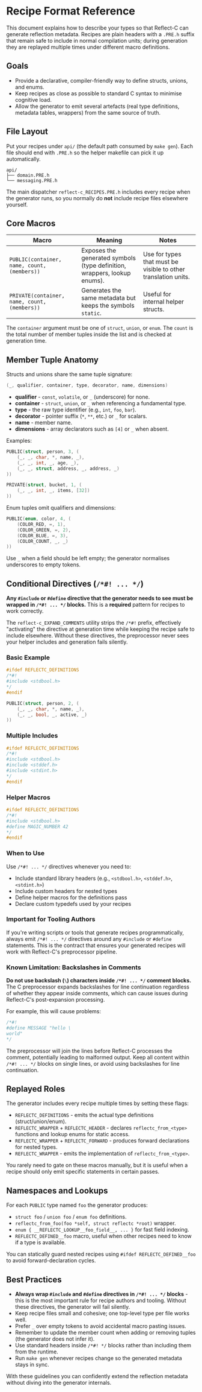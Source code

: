 # Recipe Format Reference

This document explains how to describe your types so that Reflect-C can generate reflection metadata. Recipes are plain headers with a `.PRE.h` suffix that remain safe to include in normal compilation units; during generation they are replayed multiple times under different macro definitions.

## Goals

- Provide a declarative, compiler-friendly way to define structs, unions, and enums.
- Keep recipes as close as possible to standard C syntax to minimise cognitive load.
- Allow the generator to emit several artefacts (real type definitions, metadata tables, wrappers) from the same source of truth.

## File Layout

Put your recipes under `api/` (the default path consumed by `make gen`). Each file should end with `.PRE.h` so the helper makefile can pick it up automatically.

```text
api/
├── domain.PRE.h
└── messaging.PRE.h
```

The main dispatcher `reflect-c_RECIPES.PRE.h` includes every recipe when the generator runs, so you normally do **not** include recipe files elsewhere yourself.

## Core Macros

| Macro | Meaning | Notes |
| --- | --- | --- |
| `PUBLIC(container, name, count, (members))` | Exposes the generated symbols (type definition, wrappers, lookup enums). | Use for types that must be visible to other translation units. |
| `PRIVATE(container, name, count, (members))` | Generates the same metadata but keeps the symbols `static`. | Useful for internal helper structs. |

The `container` argument must be one of `struct`, `union`, or `enum`. The `count` is the total number of member tuples inside the list and is checked at generation time.

## Member Tuple Anatomy

Structs and unions share the same tuple signature:

```c
(_, qualifier, container, type, decorator, name, dimensions)
```

- **qualifier** - `const`, `volatile`, or `_` (underscore) for none.
- **container** - `struct`, `union`, or `_` when referencing a fundamental type.
- **type** - the raw type identifier (e.g., `int`, `foo`, `bar`).
- **decorator** - pointer suffix (`*`, `**`, etc.) or `_` for scalars.
- **name** - member name.
- **dimensions** - array declarators such as `[4]` or `_` when absent.

Examples:

```c
PUBLIC(struct, person, 3, (
    (_, _, char, *, name, _),
    (_, _, int, _, age, _),
    (_, _, struct, address, _, address, _)
))

PRIVATE(struct, bucket, 1, (
    (_, _, int, _, items, [32])
))
```

Enum tuples omit qualifiers and dimensions:

```c
PUBLIC(enum, color, 4, (
    (COLOR_RED, =, 1),
    (COLOR_GREEN, =, 2),
    (COLOR_BLUE, =, 3),
    (COLOR_COUNT, _, _)
))
```

Use `_` when a field should be left empty; the generator normalises underscores to empty tokens.

## Conditional Directives (`/*#! ... */`)

**Any `#include` or `#define` directive that the generator needs to see must be wrapped in `/*#! ... */` blocks.** This is a **required** pattern for recipes to work correctly.

The `reflect-c_EXPAND_COMMENTS` utility strips the `/*#!` prefix, effectively "activating" the directive at generation time while keeping the recipe safe to include elsewhere. Without these directives, the preprocessor never sees your helper includes and generation fails silently.

### Basic Example

```c
#ifdef REFLECTC_DEFINITIONS
/*#!
#include <stdbool.h>
*/
#endif

PUBLIC(struct, person, 2, (
    (_, _, char, *, name, _),
    (_, _, bool, _, active, _)
))
```

### Multiple Includes

```c
#ifdef REFLECTC_DEFINITIONS
/*#!
#include <stdbool.h>
#include <stddef.h>
#include <stdint.h>
*/
#endif
```

### Helper Macros

```c
#ifdef REFLECTC_DEFINITIONS
/*#!
#include <stdbool.h>
#define MAGIC_NUMBER 42
*/
#endif
```

### When to Use

Use `/*#! ... */` directives whenever you need to:

- Include standard library headers (e.g., `<stdbool.h>`, `<stddef.h>`, `<stdint.h>`)
- Include custom headers for nested types
- Define helper macros for the definitions pass
- Declare custom typedefs used by your recipes

### Important for Tooling Authors

If you're writing scripts or tools that generate recipes programmatically, always emit `/*#! ... */` directives around any `#include` or `#define` statements. This is the contract that ensures your generated recipes will work with Reflect-C's preprocessor pipeline.

### Known Limitation: Backslashes in Comments

**Do not use backslash (`\`) characters inside `/*#! ... */` comment blocks.** The C preprocessor expands backslashes for line continuation regardless of whether they appear inside comments, which can cause issues during Reflect-C's post-expansion processing.

For example, this will cause problems:

```c
/*#!
#define MESSAGE "hello \
world"
*/
```

The preprocessor will join the lines before Reflect-C processes the comment, potentially leading to malformed output. Keep all content within `/*#! ... */` blocks on single lines, or avoid using backslashes for line continuation.

## Replayed Roles

The generator includes every recipe multiple times by setting these flags:

- `REFLECTC_DEFINITIONS` - emits the actual type definitions (struct/union/enum).
- `REFLECTC_WRAPPER` + `REFLECTC_HEADER` - declares `reflectc_from_<type>` functions and lookup enums for static access.
- `REFLECTC_WRAPPER` + `REFLECTC_FORWARD` - produces forward declarations for nested types.
- `REFLECTC_WRAPPER` - emits the implementation of `reflectc_from_<type>`.

You rarely need to gate on these macros manually, but it is useful when a recipe should only emit specific statements in certain passes.

## Namespaces and Lookups

For each `PUBLIC` type named `foo` the generator produces:

- `struct foo` / `union foo` / `enum foo` definitions.
- `reflectc_from_foo(foo *self, struct reflectc *root)` wrapper.
- `enum { __REFLECTC_LOOKUP__foo_field__, ... }` for fast field indexing.
- `REFLECTC_DEFINED__foo` macro, useful when other recipes need to know if a type is available.

You can statically guard nested recipes using `#ifdef REFLECTC_DEFINED__foo` to avoid forward-declaration cycles.

## Best Practices

- **Always wrap `#include` and `#define` directives in `/*#! ... */` blocks** - this is the most important rule for recipe authors and tooling. Without these directives, the generator will fail silently.
- Keep recipe files small and cohesive; one top-level type per file works well.
- Prefer `_` over empty tokens to avoid accidental macro pasting issues.
- Remember to update the member count when adding or removing tuples (the generator does not infer it).
- Use standard headers inside `/*#! */` blocks rather than including them from the runtime.
- Run `make gen` whenever recipes change so the generated metadata stays in sync.

With these guidelines you can confidently extend the reflection metadata without diving into the generator internals.
